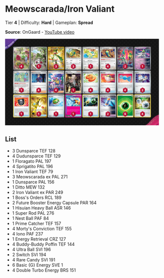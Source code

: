 # Meowscarada/Iron Valiant

Tier **4** | Difficulty: **Hard** | Gameplan: **Spread**

**Source**: OnGaard - [YouTube video](https://www.youtube.com/watch?v=v25qrRQhCJY)

![decklist](../../!Images/Standard/10BRS-TEF/Meowscarada-Iron%20Valiant.png)

## List
* 3 Dunsparce TEF 128
* 4 Dudunsparce TEF 129
* 1 Floragato PAL 197
* 4 Sprigatito PAL 196
* 1 Iron Valiant TEF 79
* 3 Meowscarada ex PAL 271
* 1 Dunsparce PAL 156
* 1 Ditto MEW 132
* 2 Iron Valiant ex PAR 249
* 1 Boss's Orders RCL 189
* 2 Future Booster Energy Capsule PAR 164
* 1 Hisuian Heavy Ball ASR 146
* 1 Super Rod PAL 276
* 1 Nest Ball PAF 84
* 1 Prime Catcher TEF 157
* 4 Morty's Conviction TEF 155
* 4 Iono PAF 237
* 1 Energy Retrieval CRZ 127
* 4 Buddy-Buddy Poffin TEF 144
* 4 Ultra Ball SVI 196
* 2 Switch SVI 194
* 4 Rare Candy SVI 191
* 6 Basic {G} Energy SVE 1
* 4 Double Turbo Energy BRS 151
